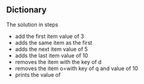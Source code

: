 ## Dictionary

The solution in steps
- add the first item value of 3
- adds the same item as the first 
- adds the next item value of 5
- adds the last item value of 10
- removes the item with the key of d
- removes the item o=with key of q and value of 10
- prints the value of 
